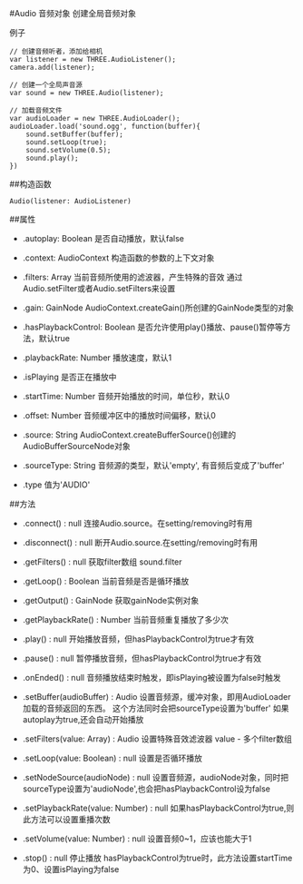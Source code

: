 #Audio 音频对象
创建全局音频对象

例子
```
// 创建音频听者，添加给相机
var listener = new THREE.AudioListener();
camera.add(listener);

// 创建一个全局声音源
var sound = new THREE.Audio(listener);

// 加载音频文件
var audioLoader = new THREE.AudioLoader();
audioLoader.load('sound.ogg', function(buffer){
	sound.setBuffer(buffer);
	sound.setLoop(true);
	sound.setVolume(0.5);
	sound.play();
})
```

##构造函数

```
Audio(listener: AudioListener)
```

##属性

* .autoplay: Boolean
是否自动播放，默认false

* .context: AudioContext
构造函数的参数的上下文对象

* .filters: Array
当前音频所使用的滤波器，产生特殊的音效
通过Audio.setFilter或者Audio.setFilters来设置

* .gain: GainNode
AudioContext.createGain()所创建的GainNode类型的对象

* .hasPlaybackControl: Boolean
是否允许使用play()播放、pause()暂停等方法，默认true

* .playbackRate: Number
播放速度，默认1

* .isPlaying
是否正在播放中

* .startTime: Number
音频开始播放的时间，单位秒，默认0

* .offset: Number
音频缓冲区中的播放时间偏移，默认0

* .source: String
AudioContext.createBufferSource()创建的AudioBufferSourceNode对象

* .sourceType: String
音频源的类型，默认'empty', 有音频后变成了'buffer'

* .type
值为'AUDIO'


##方法

* .connect() : null
连接Audio.source。在setting/removing时有用

* .disconnect() : null
断开Audio.source.在setting/removing时有用

* .getFilters() : null
获取filter数组  sound.filter

* .getLoop() : Boolean
当前音频是否是循环播放

* .getOutput() : GainNode
获取gainNode实例对象

* .getPlaybackRate() : Number
当前音频重复播放了多少次

* .play() : null
开始播放音频，但hasPlaybackControl为true才有效

* .pause() : null
暂停播放音频，但hasPlaybackControl为true才有效

* .onEnded() : null
音频播放结束时触发，即isPlaying被设置为false时触发

* .setBuffer(audioBuffer) : Audio
设置音频源，缓冲对象，即用AudioLoader加载的音频返回的东西。
这个方法同时会把sourceType设置为'buffer'
如果autoplay为true,还会自动开始播放

* .setFilters(value: Array) : Audio
设置特殊音效滤波器
value - 多个filter数组

* .setLoop(value: Boolean) : null
设置是否循环播放

* .setNodeSource(audioNode) : null
设置音频源，audioNode对象，同时把sourceType设置为'audioNode',也会把hasPlaybackControl设为false

* .setPlaybackRate(value: Number) : null
如果hasPlaybackControl为true,则此方法可以设置重播次数

* .setVolume(value: Number) : null
设置音频0~1，应该也能大于1

* .stop() : null
停止播放
hasPlaybackControl为true时，此方法设置startTime为0、设置isPlaying为false